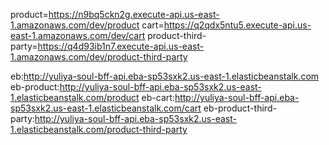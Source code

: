 product=https://n9bq5ckn2g.execute-api.us-east-1.amazonaws.com/dev/product
cart=https://q2qdx5ntu5.execute-api.us-east-1.amazonaws.com/dev/cart
product-third-party=https://q4d93ib1n7.execute-api.us-east-1.amazonaws.com/dev/product-third-party

eb:http://yuliya-soul-bff-api.eba-sp53sxk2.us-east-1.elasticbeanstalk.com
eb-product:http://yuliya-soul-bff-api.eba-sp53sxk2.us-east-1.elasticbeanstalk.com/product
eb-cart:http://yuliya-soul-bff-api.eba-sp53sxk2.us-east-1.elasticbeanstalk.com/cart
eb-product-third-party:http://yuliya-soul-bff-api.eba-sp53sxk2.us-east-1.elasticbeanstalk.com/product-third-party